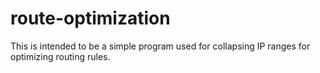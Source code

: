 # route-optimization
This is intended to be a simple program used for collapsing IP ranges for optimizing routing rules.
